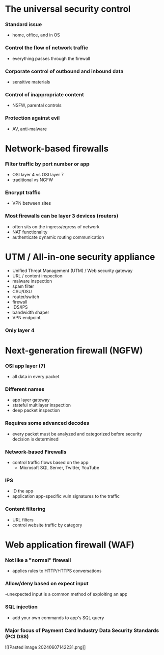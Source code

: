 # The universal security control
### Standard issue
- home, office, and in OS
### Control the flow of network traffic
- everything passes through the firewall
### Corporate control of outbound and inbound data
- sensitive materials
### Control of inappropriate content
- NSFW, parental controls
### Protection against evil
- AV, anti-malware
# Network-based firewalls
### Filter traffic by port number or app
- OSI layer 4 vs OSI layer 7
- traditional vs NGFW
### Encrypt traffic
- VPN between sites
### Most firewalls can be layer 3 devices (routers)
- often sits on the ingress/egress of network
- NAT functionality
- authenticate dynamic routing communication
# UTM / All-in-one security appliance
- Unified Threat Management (UTM) / Web security gateway
- URL / content inspection
- malware inspection
- spam filter
- CSU/DSU
- router/switch
- firewall
- IDS/IPS
- bandwidth shaper
- VPN endpoint
### Only layer 4
# Next-generation firewall (NGFW)
### OSI app layer (7)
- all data in every packet
### Different names
- app layer gateway
- stateful multilayer inspection
- deep packet inspection
### Requires some advanced decodes
- every packet must be analyzed and categorized before security decision is determined
### Network-based Firewalls
- control traffic flows based on the app
	- Microsoft SQL Server, Twitter, YouTube
### IPS
- ID the app
- application app-specific vuln signatures to the traffic
### Content filtering
- URL filters
- control website traffic by category
# Web application firewall (WAF)
### Not like a "normal" firewall
- applies rules to HTTP/HTTPS conversations
### Allow/deny based on expect input
-unexpected input is a common method of exploiting an app
### SQL injection
- add your own commands to app's SQL query
### Major focus of Payment Card Industry Data Security Standards (PCI DSS)
![[Pasted image 20240607142231.png]]